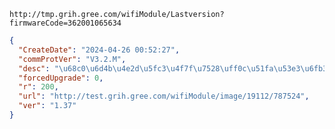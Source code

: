 `http://tmp.grih.gree.com/wifiModule/Lastversion?firmwareCode=362001065634`

```json
{
  "CreateDate": "2024-04-26 00:52:27",
  "commProtVer": "V3.2.M",
  "desc": "\u68c0\u6d4b\u4e2d\u5fc3\u4f7f\u7528\uff0c\u51fa\u53e3\u6fb3\u6d32\u7a7a\u6c14\u80fd\u70ed\u6c34\u5668ota\u5230\u6b63\u5f0f\u7248\u672c",
  "forcedUpgrade": 0,
  "r": 200,
  "url": "http://test.grih.gree.com/wifiModule/image/19112/787524",
  "ver": "1.37"
}
```